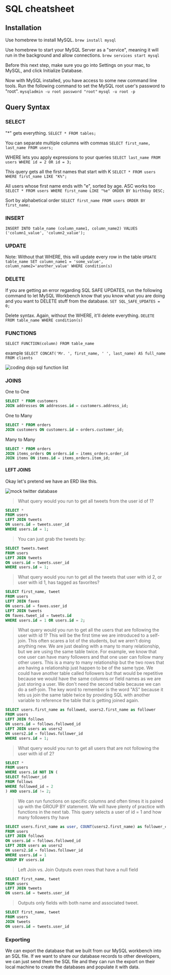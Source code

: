 # SQL cheatsheet

## Installation

Use homebrew to install MySQL.
`brew install mysql`

Use homebrew to start your MySQL Server as a  "service", meaning it will run in the background and allow connections.
`brew services start mysql`

Before this next step, make sure you go into Settings on your mac, to MySQL, and click Initialize Database.

Now with MySQL installed, you have access to some new command line tools. Run the following command to set the MySQL root user's password to "root".
`mysqladmin -u root password "root"`
`mysql -u root -p`

## Query Syntax

### SELECT

"*" gets everything.
`SELECT * FROM tables;`

You can separate multiple columns with commas
`SELECT first_name, last_name FROM users;`

WHERE lets you apply expressions to your queries
`SELECT last_name FROM users WHERE id = 2 OR id = 3;`

This query gets all the first names that start with K
`SELECT * FROM users WHERE first_name LIKE "K%";`

All users whose first name ends with "e", sorted by age. ASC works too
`SELECT * FROM users WHERE first_name LIKE "%e" ORDER BY birthday DESC;`

Sort by alphabetical order
`SELECT first_name FROM users ORDER BY first_name;`

### INSERT

`INSERT INTO table_name (column_name1, column_name2) VALUES ('column1_value', 'column2_value');`

### UPDATE

Note: Without that WHERE, this will update every row in the table
`UPDATE table_name SET column_name1 = 'some_value', column_name2='another_value' WHERE condition(s)`

### DELETE

If you are getting an error regarding SQL SAFE UPDATES, run the following command to let MySQL Workbench know that you know what you are doing and you want to DELETE stuff from the database.
`SET SQL_SAFE_UPDATES = 0;`

Delete syntax. Again, without the WHERE, it'll delete everything.
`DELETE FROM table_name WHERE condition(s)`

### FUNCTIONS

`SELECT FUNCTION(column) FROM table_name`

example
`SELECT CONCAT('Mr. ', first_name, ' ', last_name) AS full_name FROM clients`

![coding dojo sql function list](http://s3.amazonaws.com/General_V88/boomyeah/company_209/chapter_2161/handouts/chapter2161_1533_Screen-Shot-2013-10-08-at-10.24.19-PM.png "coding dojo sql function list")

### JOINS

One to One

```sql
SELECT * FROM customers
JOIN addresses ON addresses.id = customers.address_id;
```

One to Many

```sql
SELECT * FROM orders
JOIN customers ON customers.id = orders.customer_id;
```

Many to Many

```sql
SELECT * FROM orders
JOIN items_orders ON orders.id = items_orders.order_id
JOIN items ON items.id = items_orders.item_id;
```

#### LEFT JOINS

Okay let's pretend we have an ERD like this.

![mock twitter database](http://i.imgur.com/pJ7GbOP.png "mock twitter database")

> What query would you run to get all tweets from the user id of 1?

```sql
SELECT *
FROM users
LEFT JOIN tweets
ON users.id = tweets.user_id
WHERE users.id = 1;
```

> You can just grab the tweets by:

```sql
SELECT tweets.tweet
FROM users
LEFT JOIN tweets
ON users.id = tweets.user_id
WHERE users.id = 1;
```

> What query would you run to get all the tweets that user with id 2, or user with id 1, has tagged as favorites?

```sql
SELECT first_name, tweet
FROM users
LEFT JOIN faves
ON users.id = faves.user_id
LEFT JOIN tweets
ON faves.tweet_id = tweets.id
WHERE users.id = 1 OR users.id = 2;
```

> What query would you run to get all the users that are following the user with id 1?
> This will be the first time we are introduced to a self-join. This often scares a lot of the students, but we aren't doing anything new. We are just dealing with a many to many relationship, but we are using the same table twice.
> For example, we know that one user can have many followers and that one user can follow many other users. This is a many to many relationship but the two rows that are having a relationship just happen to be of the same type. We could have another table called followers but that would be repetitive because we would have the same columns or field names as we are just storing a user. We don't need the second table because we can do a self-join. The key word to remember is the word "AS" because it lets us join the same table twice by providing SQL with another variable to reference the table that is getting joined again.

```sql
SELECT users.first_name as followed, users2.first_name as follower
FROM users
LEFT JOIN follows
ON users.id = follows.followed_id
LEFT JOIN users as users2
ON users2.id = follows.follower_id
WHERE users.id = 1;
```

> What query would you run to get all users that are not following the user with id of 2?

```sql
SELECT *
FROM users
WHERE users.id NOT IN (
SELECT follower_id
FROM follows
WHERE followed_id = 2
) AND users.id != 2;
```

> We can run functions on specific columns and often times it is paired up with the GROUP BY statement. We will have plenty of practice with functions in the next tab.
> This query selects a user of id = 1 and how many followers thy have

```sql
SELECT users.first_name as user, COUNT(users2.first_name) as follower_count
FROM users
LEFT JOIN follows
ON users.id = follows.followed_id
LEFT JOIN users as users2
ON users2.id = follows.follower_id
WHERE users.id = 1
GROUP BY users.id
```

> Left Join vs. Join
> Outputs even rows that have a null field

```sql
SELECT first_name, tweet
FROM users
LEFT JOIN tweets
ON users.id = tweets.user_id
```

> Outputs only fields with both name and associated tweet.

```sql
SELECT first_name, tweet
FROM users
JOIN tweets
ON users.id = tweets.user_id
```

### Exporting

We can export the database that we built from our MySQL workbench into an SQL file. If we want to share our database records to other developers, we can just send them the SQL file and they can run the export on their local machine to create the databases and populate it with data.